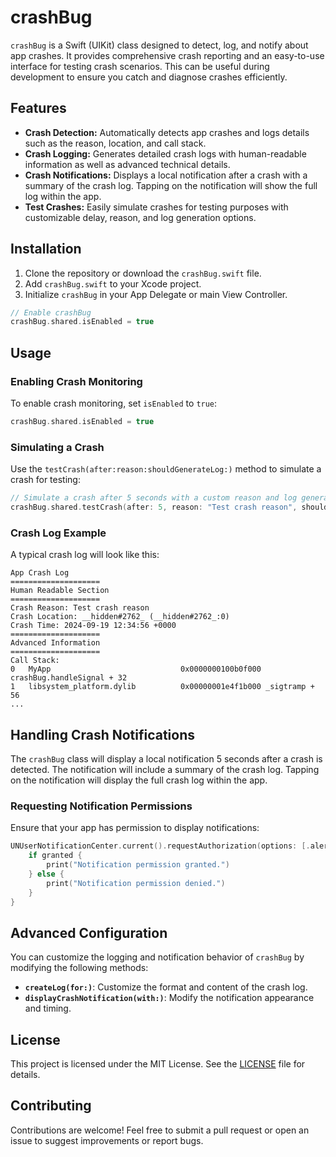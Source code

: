 
# crashBug

`crashBug` is a Swift (UIKit) class designed to detect, log, and notify about app crashes. It provides comprehensive crash reporting and an easy-to-use interface for testing crash scenarios. This can be useful during development to ensure you catch and diagnose crashes efficiently.

## Features

- **Crash Detection:** Automatically detects app crashes and logs details such as the reason, location, and call stack.
- **Crash Logging:** Generates detailed crash logs with human-readable information as well as advanced technical details.
- **Crash Notifications:** Displays a local notification after a crash with a summary of the crash log. Tapping on the notification will show the full log within the app.
- **Test Crashes:** Easily simulate crashes for testing purposes with customizable delay, reason, and log generation options.

## Installation

1. Clone the repository or download the `crashBug.swift` file.
2. Add `crashBug.swift` to your Xcode project.
3. Initialize `crashBug` in your App Delegate or main View Controller.

```swift
// Enable crashBug
crashBug.shared.isEnabled = true
```

## Usage

### Enabling Crash Monitoring

To enable crash monitoring, set `isEnabled` to `true`:

```swift
crashBug.shared.isEnabled = true
```

### Simulating a Crash

Use the `testCrash(after:reason:shouldGenerateLog:)` method to simulate a crash for testing:

```swift
// Simulate a crash after 5 seconds with a custom reason and log generation
crashBug.shared.testCrash(after: 5, reason: "Test crash reason", shouldGenerateLog: true)
```

### Crash Log Example

A typical crash log will look like this:

```
App Crash Log
====================
Human Readable Section
====================
Crash Reason: Test crash reason
Crash Location: __hidden#2762_ (__hidden#2762_:0)
Crash Time: 2024-09-19 12:34:56 +0000
====================
Advanced Information
====================
Call Stack:
0   MyApp                             0x0000000100b0f000 crashBug.handleSignal + 32
1   libsystem_platform.dylib          0x00000001e4f1b000 _sigtramp + 56
...
```

## Handling Crash Notifications

The `crashBug` class will display a local notification 5 seconds after a crash is detected. The notification will include a summary of the crash log. Tapping on the notification will display the full crash log within the app.

### Requesting Notification Permissions

Ensure that your app has permission to display notifications:

```swift
UNUserNotificationCenter.current().requestAuthorization(options: [.alert, .sound, .badge]) { granted, error in
    if granted {
        print("Notification permission granted.")
    } else {
        print("Notification permission denied.")
    }
}
```

## Advanced Configuration

You can customize the logging and notification behavior of `crashBug` by modifying the following methods:

- **`createLog(for:)`**: Customize the format and content of the crash log.
- **`displayCrashNotification(with:)`**: Modify the notification appearance and timing.

## License

This project is licensed under the MIT License. See the [LICENSE](LICENSE) file for details.

## Contributing

Contributions are welcome! Feel free to submit a pull request or open an issue to suggest improvements or report bugs.
